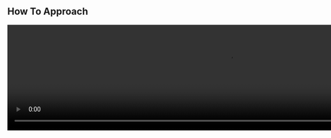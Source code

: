 

## How To Approach 

<video width="1000" height="240" controls>
  <source src="http://ankit-portfolio.s3-ap-southeast-1.amazonaws.com/system-design/interviews/001-how-to-approach.mp4" type="video/mp4">
</video>
